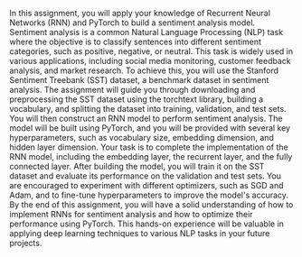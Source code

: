 In this assignment, you will apply your knowledge of Recurrent Neural Networks (RNN) and
PyTorch to build a sentiment analysis model. Sentiment analysis is a common Natural
Language Processing (NLP) task where the objective is to classify sentences into different
sentiment categories, such as positive, negative, or neutral. This task is widely used in various
applications, including social media monitoring, customer feedback analysis, and market
research.
To achieve this, you will use the Stanford Sentiment Treebank (SST) dataset, a benchmark
dataset in sentiment analysis. The assignment will guide you through downloading and
preprocessing the SST dataset using the torchtext library, building a vocabulary, and
splitting the dataset into training, validation, and test sets.
You will then construct an RNN model to perform sentiment analysis. The model will be built
using PyTorch, and you will be provided with several key hyperparameters, such as
vocabulary size, embedding dimension, and hidden layer dimension. Your task is to complete
the implementation of the RNN model, including the embedding layer, the recurrent layer,
and the fully connected layer.
After building the model, you will train it on the SST dataset and evaluate its performance on
the validation and test sets. You are encouraged to experiment with different optimizers, such
as SGD and Adam, and to fine-tune hyperparameters to improve the model's accuracy.
By the end of this assignment, you will have a solid understanding of how to implement RNNs
for sentiment analysis and how to optimize their performance using PyTorch. This hands-on
experience will be valuable in applying deep learning techniques to various NLP tasks in your
future projects.
